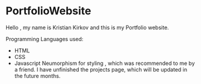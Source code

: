 # PortfolioWebsite
Hello , my name is Kristian Kirkov and this is my Portfolio website.

Programming Languages used:
- HTML
- CSS
- Javascript
Neumorphism for styling , which was recommended to me by a friend.
I have unfinished the projects page, which will be updated in the future months.


